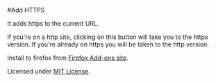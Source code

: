 #Add HTTPS

It adds https to the current URL.

If you're on a http site, clicking on this button will take you to the https version. If you're already on https you will be taken to the http version.

Install to firefox from [Firefox Add-ons site](https://addons.mozilla.org/en-US/firefox/addon/add-https/).

Licensed under [MIT License](http://san.mit-license.org/2016).
